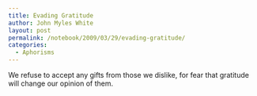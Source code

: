 ```yaml
---
title: Evading Gratitude
author: John Myles White
layout: post
permalink: /notebook/2009/03/29/evading-gratitude/
categories:
  - Aphorisms
---
```


We refuse to accept any gifts from those we dislike, for fear that gratitude will change our opinion of them.
